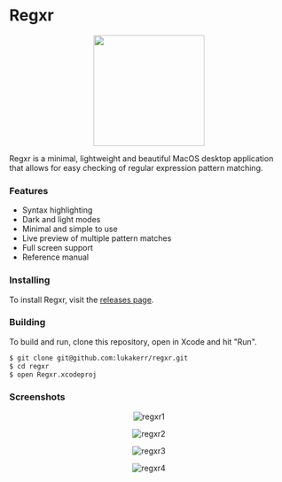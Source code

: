 # Regxr

<p align="center">
  <img src="https://github.com/lukakerr/regxr/blob/master/Regxr/Assets.xcassets/AppIcon.appiconset/icon-512.png" width="200">
</p>

Regxr is a minimal, lightweight and beautiful MacOS desktop application that allows for easy checking of regular expression pattern matching.

### Features

- Syntax highlighting
- Dark and light modes
- Minimal and simple to use
- Live preview of multiple pattern matches 
- Full screen support
- Reference manual

### Installing

To install Regxr, visit the [releases page](https://github.com/lukakerr/regxr/releases).

### Building

To build and run, clone this repository, open in Xcode and hit "Run".

```bash
$ git clone git@github.com:lukakerr/regxr.git
$ cd regxr
$ open Regxr.xcodeproj
```

### Screenshots

<p align="center">
  <img src="https://i.imgur.com/ChQl872.png" alt="regxr1">
</p>

<p align="center">
  <img src="https://i.imgur.com/6SAvyif.png" alt="regxr2">
</p>

<p align="center">
  <img src="https://i.imgur.com/k7dXx0o.png" alt="regxr3">
</p>

<p align="center">
  <img src="https://i.imgur.com/NFErfQN.png" alt="regxr4">
</p>

